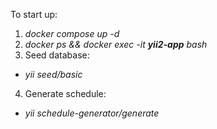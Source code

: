 To start up:
1. _docker compose up -d_
2. _docker ps && docker exec -it **yii2-app** bash_
3. Seed database: 
- _yii seed/basic_ 
4. Generate schedule: 
- _yii schedule-generator/generate_
